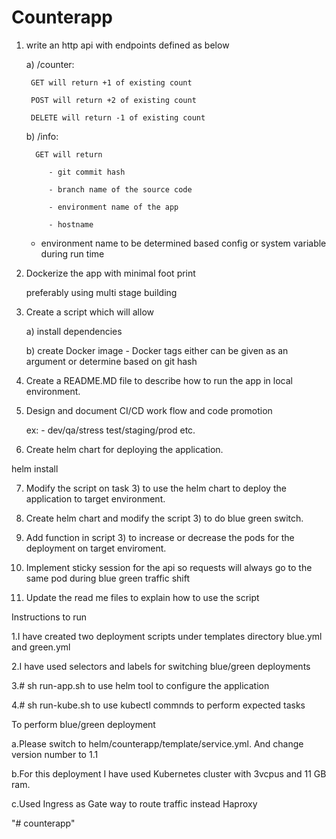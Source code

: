 # Counterapp
1) write an http api with endpoints defined as below

    a) /counter:

        GET will return +1 of existing count

        POST will return +2 of existing count

        DELETE will return -1 of existing count

    b) /info:

         GET will return

            - git commit hash

            - branch name of the source code

            - environment name of the app

            - hostname

    * environment name to be determined based config or system variable during run time

2) Dockerize the app with minimal foot print

    preferably using multi stage building

3) Create a script which will allow

    a) install dependencies

    b) create Docker image - Docker tags either can be given as an argument or determine based on git hash

4) Create a README.MD file to describe how to run the app in local environment.

5) Design and document CI/CD work flow and code promotion

    ex: -  dev/qa/stress test/staging/prod etc.

6) Create helm chart for deploying the application.

helm install 

7) Modify the script on task 3) to use the helm chart to deploy the application to target environment.

8) Create helm chart and modify the script 3) to do blue green switch.

9) Add function in script 3) to increase or decrease the pods for the deployment on target enviroment.

10) Implement sticky session for the api so requests will always go to the same pod during blue green traffic shift

11) Update the read me files to explain how to use the script



Instructions to run

1.I have created two deployment scripts under templates directory blue.yml and green.yml

2.I have used selectors and labels for switching blue/green deployments 

3.# sh run-app.sh to use helm tool to configure the application

4.# sh run-kube.sh to use kubectl commnds to perform expected tasks

To perform blue/green deployment 

a.Please switch to helm/counterapp/template/service.yml. And change version number to 1.1

b.For this deployment I have used Kubernetes cluster with 3vcpus and 11 GB ram.

c.Used Ingress as Gate way to route traffic instead Haproxy


"# counterapp" 
